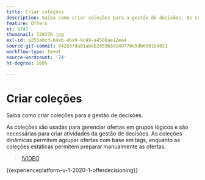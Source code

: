 ```yaml
---
title: Criar coleções
description: Saiba como criar coleções para a gestão de decisões. As coleções têm regras de qualificação associadas para ajudar você a exibi-las somente para clientes relevantes.
feature: Offers
kt: 6747
thumbnail: 329376.jpg
exl-id: a255a0cd-b4ab-46a9-9c49-a4588ae12ea4
source-git-commit: 042837da01abdb2859b3d149770e5db6381bd021
workflow-type: tm+mt
source-wordcount: '74'
ht-degree: 100%

---
```


# Criar coleções

Saiba como criar coleções para a gestão de decisões.

As coleções são usadas para gerenciar ofertas em grupos lógicos e são necessárias para criar atividades da gestão de decisões. As coleções dinâmicas permitem agrupar ofertas com base em tags, enquanto as coleções estáticas permitem preparar manualmente as ofertas.

>[!VIDEO](https://video.tv.adobe.com/v/329376?quality=12&learn=on)

{{experienceplatform-u-1-2020-1-offerdecisioning}}